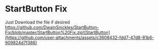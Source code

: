 # StartButton Fix

Just Download the file if desired https://github.com/DwainSnickles/StartButton-Fix/blob/master/StartButton%20Fix.zip![StartButton](https://github.com/user-attachments/assets/c3608432-fdd7-47d8-81b6-909824d7f386)
